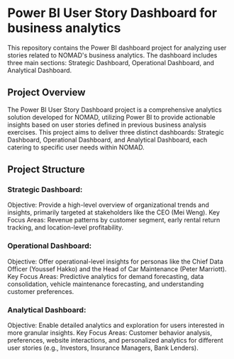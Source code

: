 # Power BI User Story Dashboard for business analytics

This repository contains the Power BI dashboard project for analyzing user stories related to NOMAD's business analytics. The dashboard includes three main sections: Strategic Dashboard, Operational Dashboard, and Analytical Dashboard.


## Project Overview

The Power BI User Story Dashboard project is a comprehensive analytics solution developed for NOMAD, utilizing Power BI to provide actionable insights based on user stories defined in previous business analysis exercises. This project aims to deliver three distinct dashboards: Strategic Dashboard, Operational Dashboard, and Analytical Dashboard, each catering to specific user needs within NOMAD.
## Project Structure

### Strategic Dashboard:

Objective: Provide a high-level overview of organizational trends and insights, primarily targeted at stakeholders like the CEO (Mei Weng).
Key Focus Areas: Revenue patterns by customer segment, early rental return tracking, and location-level profitability.

### Operational Dashboard:
Objective: Offer operational-level insights for personas like the Chief Data Officer (Youssef Hakko) and the Head of Car Maintenance (Peter Marriott).
Key Focus Areas: Predictive analytics for demand forecasting, data consolidation, vehicle maintenance forecasting, and understanding customer preferences.

### Analytical Dashboard:
Objective: Enable detailed analytics and exploration for users interested in more granular insights.
Key Focus Areas: Customer behavior analysis, preferences, website interactions, and personalized analytics for different user stories (e.g., Investors, Insurance Managers, Bank Lenders).
